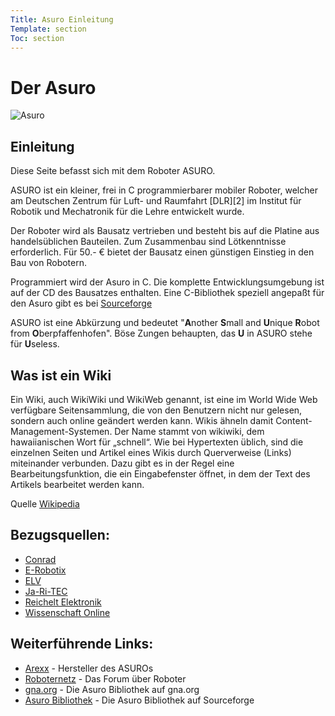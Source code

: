 ```yaml
---
Title: Asuro Einleitung
Template: section
Toc: section
---
```


# Der Asuro

![Asuro](%assets_url%/asuro1.gif)

## Einleitung

Diese Seite befasst sich mit dem Roboter ASURO. 

ASURO ist ein kleiner, frei in C programmierbarer mobiler Roboter, welcher am Deutschen Zentrum für Luft- und Raumfahrt [DLR][2] im Institut für Robotik und Mechatronik für die Lehre entwickelt wurde. 

Der Roboter wird als Bausatz vertrieben und besteht bis auf die Platine aus handelsüblichen Bauteilen. Zum Zusammenbau sind Lötkenntnisse erforderlich. Für 50.- € bietet der Bausatz einen günstigen Einstieg in den Bau von Robotern. 

Programmiert wird der Asuro in C. Die komplette Entwicklungsumgebung ist auf der CD des Bausatzes enthalten. Eine C-Bibliothek speziell angepaßt für den Asuro gibt es bei [Sourceforge](http://sourceforge.net/projects/asuro) 

ASURO ist eine Abkürzung und bedeutet "**A**nother **S**mall and **U**nique **R**obot from **O**berpfaffenhofen". Böse Zungen behaupten, das **U** in ASURO stehe für **U**seless. 

## Was ist ein Wiki

Ein Wiki, auch WikiWiki und WikiWeb genannt, ist eine im World Wide Web verfügbare Seitensammlung, die von den Benutzern nicht nur gelesen, sondern auch online geändert werden kann. Wikis ähneln damit Content-Management-Systemen. Der Name stammt von wikiwiki, dem hawaiianischen Wort für „schnell“. Wie bei Hypertexten üblich, sind die einzelnen Seiten und Artikel eines Wikis durch Querverweise (Links) miteinander verbunden. Dazu gibt es in der Regel eine Bearbeitungsfunktion, die ein Eingabefenster öffnet, in dem der Text des Artikels bearbeitet werden kann. 

Quelle [Wikipedia](http://www.wikipedia.de) 

## Bezugsquellen:

*   [Conrad](http://www.conrad.com)
*   [E-Robotix](http://www.e-robotix.de)
*   [ELV](http://www.elv.de) 
*   [Ja-Ri-TEC](http://www.ja-ri-tec.com/) 
*   [Reichelt Elektronik](http://www.reichelt.de)
*   [Wissenschaft Online](http://www.science-shop.de/) 

## Weiterführende Links:

*   [Arexx](http://www.arexx.com/arexx.php?cmd=goto&cparam=p_asuro.dat) - Hersteller des ASUROs 
*   [Roboternetz](http://www.roboternetz.de/phpBB2) - Das Forum über Roboter 
*   [gna.org](https://gna.org/projects/asuro-tools) - Die Asuro Bibliothek auf gna.org 
*   [Asuro Bibliothek](http://sourceforge.net/projects/asuro) - Die Asuro Bibliothek auf Sourceforge

 